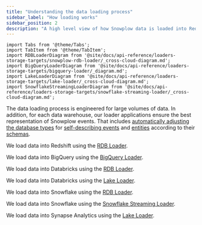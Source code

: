 ```yaml
---
title: "Understanding the data loading process"
sidebar_label: "How loading works"
sidebar_position: 2
description: "A high level view of how Snowplow data is loaded into Redshift, BigQuery, Snowflake and Databricks"
---
```


```mdx-code-block
import Tabs from '@theme/Tabs';
import TabItem from '@theme/TabItem';
import RDBLoaderDiagram from '@site/docs/api-reference/loaders-storage-targets/snowplow-rdb-loader/_cross-cloud-diagram.md';
import BigQueryLoaderDiagram from '@site/docs/api-reference/loaders-storage-targets/bigquery-loader/_diagram.md';
import LakeLoaderDiagram from '@site/docs/api-reference/loaders-storage-targets/lake-loader/_cross-cloud-diagram.md';
import SnowflakeStreamingLoaderDiagram from '@site/docs/api-reference/loaders-storage-targets/snowflake-streaming-loader/_cross-cloud-diagram.md';
```

The data loading process is engineered for large volumes of data. In addition, for each data warehouse, our loader applications ensure the best representation of Snowplow events. That includes [automatically adjusting the database types](/docs/destinations/warehouses-lakes/schemas-in-warehouse/index.md) for [self-describing events](/docs/fundamentals/events/index.md#self-describing-events) and [entities](/docs/fundamentals/entities/index.md) according to their [schemas](/docs/fundamentals/schemas/index.md).

<Tabs groupId="warehouse" queryString lazy>
  <TabItem value="redshift" label="Redshift" default>

We load data into Redshift using the [RDB Loader](/docs/api-reference/loaders-storage-targets/snowplow-rdb-loader/index.md).

<RDBLoaderDiagram shredding="true" format="TSV" warehouse="Redshift"/>

  </TabItem>
  <TabItem value="bigquery" label="BigQuery">

We load data into BigQuery using the [BigQuery Loader](/docs/api-reference/loaders-storage-targets/bigquery-loader/index.md).

<BigQueryLoaderDiagram/>

  </TabItem>
  <TabItem value="databricks" label="Databricks">

We load data into Databricks using the [RDB Loader](/docs/api-reference/loaders-storage-targets/snowplow-rdb-loader/index.md).

<RDBLoaderDiagram format="Parquet" warehouse="Databricks"/>

  </TabItem>
  <TabItem value="databricks-lake" label="Databricks (via lake)">

We load data into Databricks using the [Lake Loader](/docs/api-reference/loaders-storage-targets/lake-loader/index.md).

<LakeLoaderDiagram warehouse="Databricks"/>

  </TabItem>
  <TabItem value="snowflake" label="Snowflake">

We load data into Snowflake using the [RDB Loader](/docs/api-reference/loaders-storage-targets/snowplow-rdb-loader/index.md).

<RDBLoaderDiagram format="JSON" warehouse="Snowflake"/>

  </TabItem>
  <TabItem value="snowflake-streaming" label="Snowflake (Streaming)">

We load data into Snowflake using the [Snowflake Streaming Loader](/docs/api-reference/loaders-storage-targets/snowflake-streaming-loader/index.md).

<SnowflakeStreamingLoaderDiagram/>

  </TabItem>
  <TabItem value="synapse" label="Synapse Analytics">

We load data into Synapse Analytics using the [Lake Loader](/docs/api-reference/loaders-storage-targets/lake-loader/index.md).

<LakeLoaderDiagram warehouse="Synapse Analytics"/>

  </TabItem>
</Tabs>
